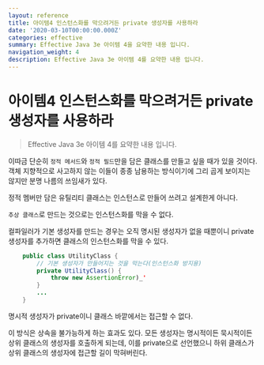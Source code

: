 ```yaml
---
layout: reference
title: 아이템4 인스턴스화를 막으려거든 private 생성자를 사용하라
date: '2020-03-10T00:00:00.000Z'
categories: effective
summary: Effective Java 3e 아이템 4을 요약한 내용 입니다.
navigation_weight: 4
description: Effective Java 3e 아이템 4를 요약한 내용 입니다.
---
```


# 아이템4 인스턴스화를 막으려거든 private 생성자를 사용하라

> Effective Java 3e 아이템 4를 요약한 내용 입니다.

이따금 단순히 `정적 메서드`와 `정적 필드`만을 담은 클래스를 만들고 싶을 때가 있을 것이다. 객체 지향적으로 사고하지 않는 이들이 종종 남용하는 방식이기에 그리 곱게 보이지는 않지만 분명 나름의 쓰임새가 있다.

정적 멤버만 담은 유틸리티 클래스는 인스턴스로 만들어 쓰려고 설계한게 아니다.

`추상 클래스`로 만드는 것으로는 인스턴스화를 막을 수 없다.

컬파일러가 기본 생성자를 만드는 경우는 오직 명시된 생성자가 없을 때뿐이니 private 생성자를 추가하면 클래스의 인스턴스화를 막을 수 있다.

```java
    public class UtilityClass {
        // 기본 생성자가 만들어지는 것을 막는다(인스턴스화 방지용)
        private UtilityClass() {
            throw new AssertionError)_'
        }
        ... 
    }
```

명시적 생성자가 private이니 클래스 바깥에서는 접근할 수 없다.

이 방식은 상속을 불가능하게 하는 효과도 있다. 모든 생성자는 명시적이든 묵시적이든 상위 클래스의 생성자를 호출하게 되는데, 이를 private으로 선언했으니 하위 클래스가 상위 클래스의 생성자에 접근할 길이 막혀버린다.


